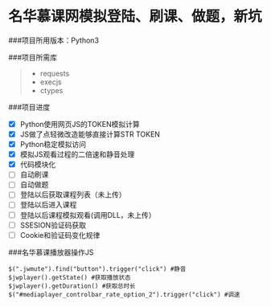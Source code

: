 # 名华慕课网模拟登陆、刷课、做题，新坑

###项目所用版本：Python3

###项目所需库
> * requests
> * execjs
> * ctypes

###项目进度
- [x] Python使用网页JS的TOKEN模拟计算
- [x] JS做了点轻微改造能够直接计算STR TOKEN
- [x] Python稳定模拟访问
- [x] 模拟JS观看过程的二倍速和静音处理
- [x] 代码模块化
- [ ] 自动刷课
- [ ] 自动做题
- [ ] 登陆以后获取课程列表（未上传）
- [ ] 登陆以后进入课程
- [ ] 登陆以后课程模拟观看(调用DLL，未上传）
- [ ] SSESION验证码获取
- [ ] Cookie和验证码变化规律

###名华慕课播放器操作JS
```
$(".jwmute").find("button").trigger("click") #静音
$jwplayer().getState() #获取播放状态
$jwplayer().getDuration() #获取总时长
$("#mediaplayer_controlbar_rate_option_2").trigger("click") #调速
```
